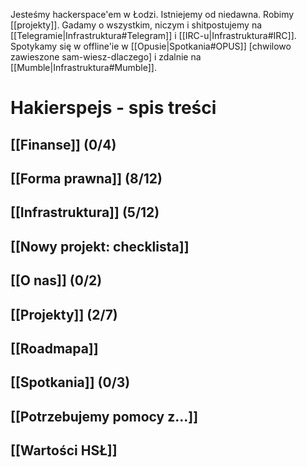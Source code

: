 Jesteśmy hackerspace'em w Łodzi. Istniejemy od niedawna. Robimy [[projekty]]. Gadamy o wszystkim, niczym i shitpostujemy na [[Telegramie|Infrastruktura#Telegram]] i [[IRC-u|Infrastruktura#IRC]]. Spotykamy się w offline'ie w [[Opusie|Spotkania#OPUS]] [chwilowo zawieszone sam-wiesz-dlaczego] i zdalnie na [[Mumble|Infrastruktura#Mumble]].

Hakierspejs - spis treści
=========================

<!--

ls * | rg -v '^Home.md$' | sed -e 's/\.md$/]]/g' -e 's/^/## [[/g' | sort

-->

## [[Finanse]] (0/4)
## [[Forma prawna]] (8/12)
## [[Infrastruktura]] (5/12)
## [[Nowy projekt: checklista]]
## [[O nas]] (0/2)
## [[Projekty]] (2/7)
## [[Roadmapa]]
## [[Spotkania]] (0/3)
## [[Potrzebujemy pomocy z...]]
## [[Wartości HSŁ]]
